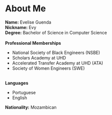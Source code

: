 # About Me
<b>Name:</b>  Evelise Guenda <br>
<b>Nickname:</b> Evy<br>
<b>Degree:</b>  Bachelor of Science in Computer Science<br><br>
<b>Professional Memberships</b>  
- National Society of Black Engineers (NSBE)
- Scholars Academy at UHD
- Accelerated Transfer Academy at UHD (ATA)
- Society of Women Engineers (SWE)<br><br>

<b>Languages</b> 
- Portuguese
- English<br>

<b>Nationality:</b> Mozambican<br>
